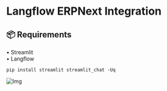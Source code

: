 # Langflow ERPNext Integration 

## 📦 <b>Requirements</b>

•	Streamlit
<br>
•	Langflow
<br>

```shell
pip install streamlit streamlit_chat -Uq
```


![Img](Output/png)


